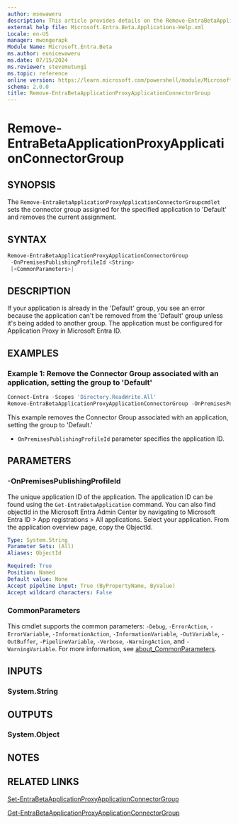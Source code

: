 ```yaml
---
author: msewaweru
description: This article provides details on the Remove-EntraBetaApplicationProxyApplicationConnectorGroup command.
external help file: Microsoft.Entra.Beta.Applications-Help.xml
Locale: en-US
manager: mwongerapk
Module Name: Microsoft.Entra.Beta
ms.author: eunicewaweru
ms.date: 07/15/2024
ms.reviewer: stevemutungi
ms.topic: reference
online version: https://learn.microsoft.com/powershell/module/Microsoft.Entra.Beta/Remove-EntraBetaApplicationProxyApplicationConnectorGroup
schema: 2.0.0
title: Remove-EntraBetaApplicationProxyApplicationConnectorGroup
---
```


# Remove-EntraBetaApplicationProxyApplicationConnectorGroup

## SYNOPSIS

The `Remove-EntraBetaApplicationProxyApplicationConnectorGroupcmdlet` sets the connector group assigned for the specified application to 'Default' and removes the current assignment.

## SYNTAX

```powershell
Remove-EntraBetaApplicationProxyApplicationConnectorGroup
 -OnPremisesPublishingProfileId <String>
 [<CommonParameters>]
```

## DESCRIPTION

If your application is already in the 'Default' group, you see an error because the application can't be removed from the 'Default' group unless it's being added to another group.
The application must be configured for Application Proxy in Microsoft Entra ID.

## EXAMPLES

### Example 1: Remove the Connector Group associated with an application, setting the group to 'Default'

```POWERSHELL
Connect-Entra -Scopes 'Directory.ReadWrite.All'
Remove-EntraBetaApplicationProxyApplicationConnectorGroup -OnPremisesPublishingProfileId 'aaaaaaaa-0000-1111-2222-bbbbbbbbbbbb'
```

This example removes the Connector Group associated with an application, setting the group to 'Default.'

- `OnPremisesPublishingProfileId` parameter specifies the application ID.

## PARAMETERS

### -OnPremisesPublishingProfileId

The unique application ID of the application.
The application ID can be found using the `Get-EntraBetaApplication` command.
You can also find objectId  in the Microsoft Entra Admin Center by navigating to Microsoft Entra ID > App registrations > All applications. Select your application. From the application overview page, copy the ObjectId.

```yaml
Type: System.String
Parameter Sets: (All)
Aliases: ObjectId

Required: True
Position: Named
Default value: None
Accept pipeline input: True (ByPropertyName, ByValue)
Accept wildcard characters: False
```

### CommonParameters

This cmdlet supports the common parameters: `-Debug`, `-ErrorAction`, `-ErrorVariable`, `-InformationAction`, `-InformationVariable`, `-OutVariable`, `-OutBuffer`, `-PipelineVariable`, `-Verbose`, `-WarningAction`, and `-WarningVariable`. For more information, see [about_CommonParameters](https://go.microsoft.com/fwlink/?LinkID=113216).

## INPUTS

### System.String

## OUTPUTS

### System.Object

## NOTES

## RELATED LINKS

[Set-EntraBetaApplicationProxyApplicationConnectorGroup](Set-EntraBetaApplicationProxyApplicationConnectorGroup.md)

[Get-EntraBetaApplicationProxyApplicationConnectorGroup](Get-EntraBetaApplicationProxyApplicationConnectorGroup.md)
